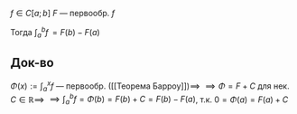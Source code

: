 $f \in C[a;b]$
$F$ — первообр. $f$

Тогда $\int_{a}^{b} f \,=F(b)-F(a)$
## Док-во

$\Phi(x):= \int_{a}^{x} f$ — первообр. ([[Теорема Барроу]])$\implies$
$\implies \Phi=F+C$ для нек. $C \in \mathbb{R}\implies$
$\implies \int_{a}^{b} f=\Phi(b)=F(b)+C=F(b)-F(a)$, т.к. $0=\Phi(a)=F(a)+C$
